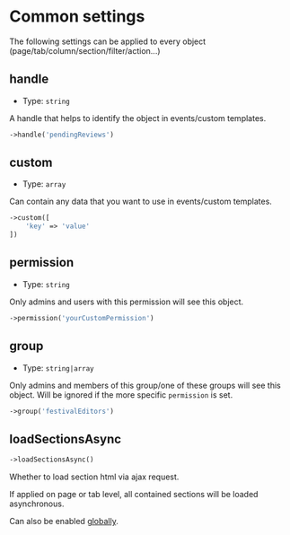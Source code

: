 # Common settings

The following settings can be applied to every object (page/tab/column/section/filter/action...)

## handle 

* Type: `string` 

A handle that helps to identify the object in events/custom templates.

```php
->handle('pendingReviews')
```

## custom  

* Type: `array` 

Can contain any data that you want to use in events/custom templates.

```php
->custom([
    'key' => 'value'
])
```

## permission 

* Type: `string` 

Only admins and users with this permission will see this object.

```php
->permission('yourCustomPermission')
```


## group 

* Type: `string|array`

Only admins and members of this group/one of these groups will see this object. Will be ignored if the more specific `permission` is set.

```php
->group('festivalEditors')
```

## loadSectionsAsync

```php
->loadSectionsAsync()
```

Whether to load section html via ajax request. 

If applied on page or tab level, all contained sections will be loaded asynchronous.

Can also be enabled [globally](./plugin-config#loadsectionsasync).